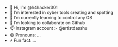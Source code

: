 - 👋 Hi, I’m @h4hacker301
- 👀 I’m interested in cyber tools creating and spotting
- 🌱 I’m currently learning to control any OS
- 💞️ I’m looking to collaborate on Github
- 📫 Instagram account :- @artistdasshu
- 😄 Pronouns: ...
- ⚡ Fun fact: ...

<!---
h4hacker301/h4hacker301 is a ✨ special ✨ repository because its `README.md` (this file) appears on your GitHub profile.
You can click the Preview link to take a look at your changes.
--->

